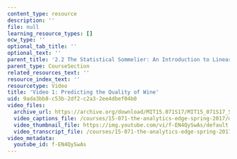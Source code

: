 ```yaml
---
content_type: resource
description: ''
file: null
learning_resource_types: []
ocw_type: ''
optional_tab_title: ''
optional_text: ''
parent_title: '2.2 The Statistical Sommelier: An Introduction to Linear Regression'
parent_type: CourseSection
related_resources_text: ''
resource_index_text: ''
resourcetype: Video
title: 'Video 1: Predicting the Quality of Wine'
uid: 9ada3bb8-c53b-2df2-c2a3-2ee4dbef04b0
video_files:
  archive_url: https://archive.org/download/MIT15.071S17/MIT15_071S17_Session_2.2.01_300k.mp4
  video_captions_file: /courses/15-071-the-analytics-edge-spring-2017/d2bab795526a59089e87e183a148b469_f-EN4QySwAs.vtt
  video_thumbnail_file: https://img.youtube.com/vi/f-EN4QySwAs/default.jpg
  video_transcript_file: /courses/15-071-the-analytics-edge-spring-2017/a9302569c8e24a6c7f6af3650f4eac75_f-EN4QySwAs.pdf
video_metadata:
  youtube_id: f-EN4QySwAs
---
```

